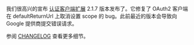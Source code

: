 我们很高兴的宣布 [认证客户端扩展](https://github.com/yiisoft/yii2-authclient) 2.1.7 版本发布了。它修复了 OAuth2 客户端在 defaultReturnUrl 上取消设置 scope 的 bug。此前最近的版本会导致向 Google 提供商提交错误请求。

参阅 [CHANGELOG](https://github.com/yiisoft/yii2-authclient/blob/2.1.7/CHANGELOG.md) 查看更多细节。